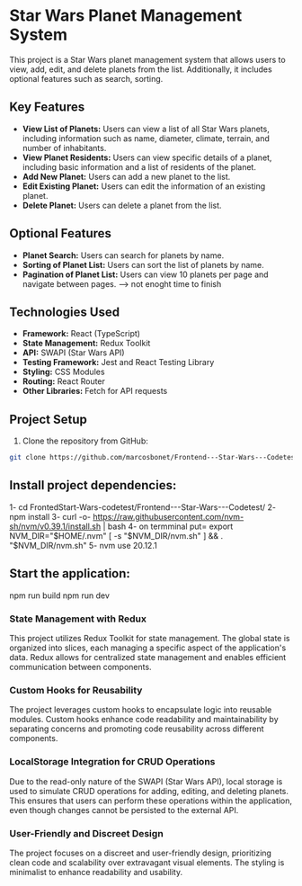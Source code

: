 # Star Wars Planet Management System

This project is a Star Wars planet management system that allows users to view, add, edit, and delete planets from the list. Additionally, it includes optional features such as search, sorting.

## Key Features

- **View List of Planets:** Users can view a list of all Star Wars planets, including information such as name, diameter, climate, terrain, and number of inhabitants.
- **View Planet Residents:** Users can view specific details of a planet, including basic information and a list of residents of the planet.
- **Add New Planet:** Users can add a new planet to the list.
- **Edit Existing Planet:** Users can edit the information of an existing planet.
- **Delete Planet:** Users can delete a planet from the list.

## Optional Features

- **Planet Search:** Users can search for planets by name.
- **Sorting of Planet List:** Users can sort the list of planets by name.
- **Pagination of Planet List:** Users can view 10 planets per page and navigate between pages. --> not enoght time to finish

## Technologies Used

- **Framework:** React (TypeScript)
- **State Management:** Redux Toolkit
- **API:** SWAPI (Star Wars API)
- **Testing Framework:** Jest and React Testing Library
- **Styling:** CSS Modules
- **Routing:** React Router
- **Other Libraries:** Fetch for API requests

## Project Setup

1. Clone the repository from GitHub:

```bash
git clone https://github.com/marcosbonet/Frontend---Star-Wars---Codetest
```

## Install project dependencies:

1- cd FrontedStart-Wars-codetest/Frontend---Star-Wars---Codetest/
2- npm install
3- curl -o- https://raw.githubusercontent.com/nvm-sh/nvm/v0.39.1/install.sh | bash
4- on termminal put= export NVM_DIR="$HOME/.nvm"
[ -s "$NVM_DIR/nvm.sh" ] && \. "$NVM_DIR/nvm.sh"
5- nvm use 20.12.1

## Start the application:

npm run build
npm run dev

### State Management with Redux

This project utilizes Redux Toolkit for state management. The global state is organized into slices, each managing a specific aspect of the application's data. Redux allows for centralized state management and enables efficient communication between components.

### Custom Hooks for Reusability

The project leverages custom hooks to encapsulate logic into reusable modules. Custom hooks enhance code readability and maintainability by separating concerns and promoting code reusability across different components.

### LocalStorage Integration for CRUD Operations

Due to the read-only nature of the SWAPI (Star Wars API), local storage is used to simulate CRUD operations for adding, editing, and deleting planets. This ensures that users can perform these operations within the application, even though changes cannot be persisted to the external API.

### User-Friendly and Discreet Design

The project focuses on a discreet and user-friendly design, prioritizing clean code and scalability over extravagant visual elements. The styling is minimalist to enhance readability and usability.
